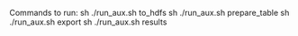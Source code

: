 Commands to run:
sh ./run_aux.sh to_hdfs
sh ./run_aux.sh prepare_table
sh ./run_aux.sh export
sh ./run_aux.sh results
